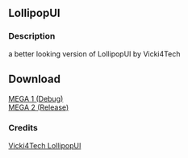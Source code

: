 ## LollipopUI
### Description
a better looking version of LollipopUI by Vicki4Tech

## Download
[MEGA 1 (Debug)](https://mega.nz/file/LUsCGJIB#UExe1NsXPjOXvhzvb_6dVuhVetFmjq5F0_0p1pLCTrw)<br/>
[MEGA 2 (Release)](https://mega.nz/file/PJ12EJYJ#iPG6LyehRH_7ZeWpmD1XB3fMCwryv5SdpPqWCIkzG3I)

### Credits
[Vicki4Tech LollipopUI](https://github.com/Viki4Tech/MaterialDesign)
